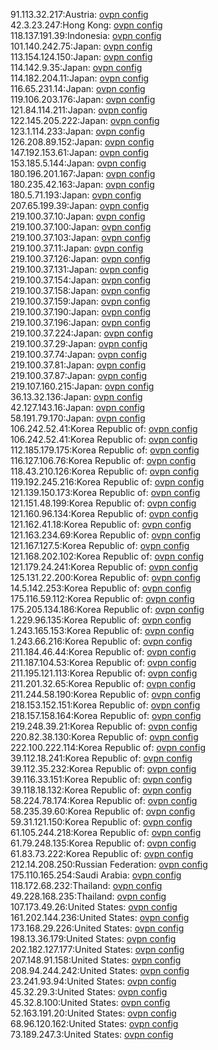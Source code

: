 91.113.32.217:Austria: [ovpn config](vpn/91_113_32_217.ovpn)  
42.3.23.247:Hong Kong: [ovpn config](vpn/42_3_23_247.ovpn)  
118.137.191.39:Indonesia: [ovpn config](vpn/118_137_191_39.ovpn)  
101.140.242.75:Japan: [ovpn config](vpn/101_140_242_75.ovpn)  
113.154.124.150:Japan: [ovpn config](vpn/113_154_124_150.ovpn)  
114.142.9.35:Japan: [ovpn config](vpn/114_142_9_35.ovpn)  
114.182.204.11:Japan: [ovpn config](vpn/114_182_204_11.ovpn)  
116.65.231.14:Japan: [ovpn config](vpn/116_65_231_14.ovpn)  
119.106.203.176:Japan: [ovpn config](vpn/119_106_203_176.ovpn)  
121.84.114.211:Japan: [ovpn config](vpn/121_84_114_211.ovpn)  
122.145.205.222:Japan: [ovpn config](vpn/122_145_205_222.ovpn)  
123.1.114.233:Japan: [ovpn config](vpn/123_1_114_233.ovpn)  
126.208.89.152:Japan: [ovpn config](vpn/126_208_89_152.ovpn)  
147.192.153.61:Japan: [ovpn config](vpn/147_192_153_61.ovpn)  
153.185.5.144:Japan: [ovpn config](vpn/153_185_5_144.ovpn)  
180.196.201.167:Japan: [ovpn config](vpn/180_196_201_167.ovpn)  
180.235.42.163:Japan: [ovpn config](vpn/180_235_42_163.ovpn)  
180.5.71.193:Japan: [ovpn config](vpn/180_5_71_193.ovpn)  
207.65.199.39:Japan: [ovpn config](vpn/207_65_199_39.ovpn)  
219.100.37.10:Japan: [ovpn config](vpn/219_100_37_10.ovpn)  
219.100.37.100:Japan: [ovpn config](vpn/219_100_37_100.ovpn)  
219.100.37.103:Japan: [ovpn config](vpn/219_100_37_103.ovpn)  
219.100.37.11:Japan: [ovpn config](vpn/219_100_37_11.ovpn)  
219.100.37.126:Japan: [ovpn config](vpn/219_100_37_126.ovpn)  
219.100.37.131:Japan: [ovpn config](vpn/219_100_37_131.ovpn)  
219.100.37.154:Japan: [ovpn config](vpn/219_100_37_154.ovpn)  
219.100.37.158:Japan: [ovpn config](vpn/219_100_37_158.ovpn)  
219.100.37.159:Japan: [ovpn config](vpn/219_100_37_159.ovpn)  
219.100.37.190:Japan: [ovpn config](vpn/219_100_37_190.ovpn)  
219.100.37.196:Japan: [ovpn config](vpn/219_100_37_196.ovpn)  
219.100.37.224:Japan: [ovpn config](vpn/219_100_37_224.ovpn)  
219.100.37.29:Japan: [ovpn config](vpn/219_100_37_29.ovpn)  
219.100.37.74:Japan: [ovpn config](vpn/219_100_37_74.ovpn)  
219.100.37.81:Japan: [ovpn config](vpn/219_100_37_81.ovpn)  
219.100.37.87:Japan: [ovpn config](vpn/219_100_37_87.ovpn)  
219.107.160.215:Japan: [ovpn config](vpn/219_107_160_215.ovpn)  
36.13.32.136:Japan: [ovpn config](vpn/36_13_32_136.ovpn)  
42.127.143.16:Japan: [ovpn config](vpn/42_127_143_16.ovpn)  
58.191.79.170:Japan: [ovpn config](vpn/58_191_79_170.ovpn)  
106.242.52.41:Korea Republic of: [ovpn config](vpn/106_242_52_41.ovpn)  
106.242.52.41:Korea Republic of: [ovpn config](vpn/106_242_52_41.ovpn)  
112.185.179.175:Korea Republic of: [ovpn config](vpn/112_185_179_175.ovpn)  
116.127.106.76:Korea Republic of: [ovpn config](vpn/116_127_106_76.ovpn)  
118.43.210.126:Korea Republic of: [ovpn config](vpn/118_43_210_126.ovpn)  
119.192.245.216:Korea Republic of: [ovpn config](vpn/119_192_245_216.ovpn)  
121.139.150.173:Korea Republic of: [ovpn config](vpn/121_139_150_173.ovpn)  
121.151.48.199:Korea Republic of: [ovpn config](vpn/121_151_48_199.ovpn)  
121.160.96.134:Korea Republic of: [ovpn config](vpn/121_160_96_134.ovpn)  
121.162.41.18:Korea Republic of: [ovpn config](vpn/121_162_41_18.ovpn)  
121.163.234.69:Korea Republic of: [ovpn config](vpn/121_163_234_69.ovpn)  
121.167.127.5:Korea Republic of: [ovpn config](vpn/121_167_127_5.ovpn)  
121.168.202.102:Korea Republic of: [ovpn config](vpn/121_168_202_102.ovpn)  
121.179.24.241:Korea Republic of: [ovpn config](vpn/121_179_24_241.ovpn)  
125.131.22.200:Korea Republic of: [ovpn config](vpn/125_131_22_200.ovpn)  
14.5.142.253:Korea Republic of: [ovpn config](vpn/14_5_142_253.ovpn)  
175.116.59.112:Korea Republic of: [ovpn config](vpn/175_116_59_112.ovpn)  
175.205.134.186:Korea Republic of: [ovpn config](vpn/175_205_134_186.ovpn)  
1.229.96.135:Korea Republic of: [ovpn config](vpn/1_229_96_135.ovpn)  
1.243.165.153:Korea Republic of: [ovpn config](vpn/1_243_165_153.ovpn)  
1.243.66.216:Korea Republic of: [ovpn config](vpn/1_243_66_216.ovpn)  
211.184.46.44:Korea Republic of: [ovpn config](vpn/211_184_46_44.ovpn)  
211.187.104.53:Korea Republic of: [ovpn config](vpn/211_187_104_53.ovpn)  
211.195.121.113:Korea Republic of: [ovpn config](vpn/211_195_121_113.ovpn)  
211.201.32.65:Korea Republic of: [ovpn config](vpn/211_201_32_65.ovpn)  
211.244.58.190:Korea Republic of: [ovpn config](vpn/211_244_58_190.ovpn)  
218.153.152.151:Korea Republic of: [ovpn config](vpn/218_153_152_151.ovpn)  
218.157.158.164:Korea Republic of: [ovpn config](vpn/218_157_158_164.ovpn)  
219.248.39.21:Korea Republic of: [ovpn config](vpn/219_248_39_21.ovpn)  
220.82.38.130:Korea Republic of: [ovpn config](vpn/220_82_38_130.ovpn)  
222.100.222.114:Korea Republic of: [ovpn config](vpn/222_100_222_114.ovpn)  
39.112.18.241:Korea Republic of: [ovpn config](vpn/39_112_18_241.ovpn)  
39.112.35.232:Korea Republic of: [ovpn config](vpn/39_112_35_232.ovpn)  
39.116.33.151:Korea Republic of: [ovpn config](vpn/39_116_33_151.ovpn)  
39.118.18.132:Korea Republic of: [ovpn config](vpn/39_118_18_132.ovpn)  
58.224.78.174:Korea Republic of: [ovpn config](vpn/58_224_78_174.ovpn)  
58.235.39.60:Korea Republic of: [ovpn config](vpn/58_235_39_60.ovpn)  
59.31.121.150:Korea Republic of: [ovpn config](vpn/59_31_121_150.ovpn)  
61.105.244.218:Korea Republic of: [ovpn config](vpn/61_105_244_218.ovpn)  
61.79.248.135:Korea Republic of: [ovpn config](vpn/61_79_248_135.ovpn)  
61.83.73.222:Korea Republic of: [ovpn config](vpn/61_83_73_222.ovpn)  
212.14.208.250:Russian Federation: [ovpn config](vpn/212_14_208_250.ovpn)  
175.110.165.254:Saudi Arabia: [ovpn config](vpn/175_110_165_254.ovpn)  
118.172.68.232:Thailand: [ovpn config](vpn/118_172_68_232.ovpn)  
49.228.168.235:Thailand: [ovpn config](vpn/49_228_168_235.ovpn)  
107.173.49.26:United States: [ovpn config](vpn/107_173_49_26.ovpn)  
161.202.144.236:United States: [ovpn config](vpn/161_202_144_236.ovpn)  
173.168.29.226:United States: [ovpn config](vpn/173_168_29_226.ovpn)  
198.13.36.179:United States: [ovpn config](vpn/198_13_36_179.ovpn)  
202.182.127.177:United States: [ovpn config](vpn/202_182_127_177.ovpn)  
207.148.91.158:United States: [ovpn config](vpn/207_148_91_158.ovpn)  
208.94.244.242:United States: [ovpn config](vpn/208_94_244_242.ovpn)  
23.241.93.94:United States: [ovpn config](vpn/23_241_93_94.ovpn)  
45.32.29.3:United States: [ovpn config](vpn/45_32_29_3.ovpn)  
45.32.8.100:United States: [ovpn config](vpn/45_32_8_100.ovpn)  
52.163.191.20:United States: [ovpn config](vpn/52_163_191_20.ovpn)  
68.96.120.162:United States: [ovpn config](vpn/68_96_120_162.ovpn)  
73.189.247.3:United States: [ovpn config](vpn/73_189_247_3.ovpn)  
